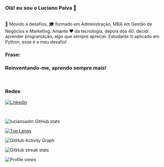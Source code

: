 ### Olá! eu sou o Luciano Paiva 👋
<br/>
🎯 Movido a desafios,  🎓 formado em Administração, MBA em Gestão de Negócios e Marketing.
Amante ❤️ da tecnologia, depois dos 40, decidi  aprender programação, algo que sempre apreciei.
Estudante 🤓 aplicado em Python, esse é o meu desafio! 


<br/>

###  Frase:
### Reinventando-me, aprendo sempre mais!

<br/>

### Redes

[![Linkedin](https://img.shields.io/badge/LinkedIn-0077B5?style=for-the-badge&logo=linkedin&logoColor=white)](linkedin.com/in/luciano-paiva)

<br/>

![lucianoadm GitHub stats](https://github-readme-stats.vercel.app/api?username=lucianoadm&show_icons=true&theme=merko)
<br/>

[![Top Langs](https://github-readme-stats.vercel.app/api/top-langs/?username=lucianoadm&layout=compact)](https://github.com/lucianoadm/github-readme-stats)

![GitHub Activity Graph](https://activity-graph.herokuapp.com/graph?username=lucianoadm) 

![GitHub streak stats](https://github-readme-streak-stats.herokuapp.com/?user=lucianoadm)  

![Profile views](https://gpvc.arturio.dev/lucianoadm)  
